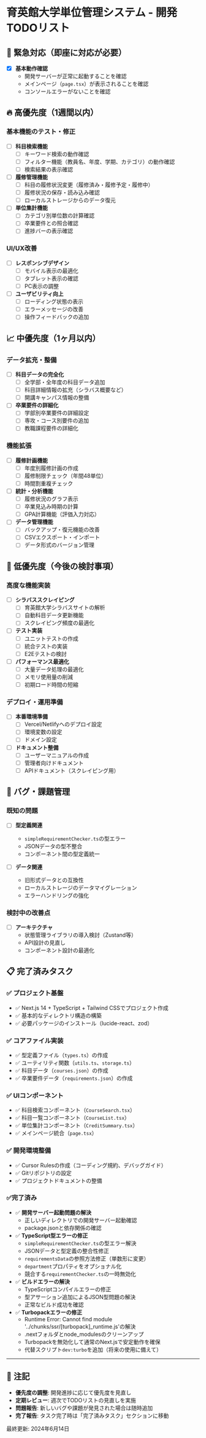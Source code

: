 # 育英館大学単位管理システム - 開発TODOリスト

## 🚨 緊急対応（即座に対応が必要）

- [x] **基本動作確認**
  - 開発サーバーが正常に起動することを確認
  - メインページ（`page.tsx`）が表示されることを確認
  - コンソールエラーがないことを確認

## 🔥 高優先度（1週間以内）

### 基本機能のテスト・修正
- [ ] **科目検索機能**
  - [ ] キーワード検索の動作確認
  - [ ] フィルター機能（教員名、年度、学期、カテゴリ）の動作確認
  - [ ] 検索結果の表示確認

- [ ] **履修管理機能**
  - [ ] 科目の履修状況変更（履修済み・履修予定・履修中）
  - [ ] 履修状況の保存・読み込み確認
  - [ ] ローカルストレージからのデータ復元

- [ ] **単位集計機能**
  - [ ] カテゴリ別単位数の計算確認
  - [ ] 卒業要件との照合確認
  - [ ] 進捗バーの表示確認

### UI/UX改善
- [ ] **レスポンシブデザイン**
  - [ ] モバイル表示の最適化
  - [ ] タブレット表示の確認
  - [ ] PC表示の調整

- [ ] **ユーザビリティ向上**
  - [ ] ローディング状態の表示
  - [ ] エラーメッセージの改善
  - [ ] 操作フィードバックの追加

## 📈 中優先度（1ヶ月以内）

### データ拡充・整備
- [ ] **科目データの完全化**
  - [ ] 全学部・全年度の科目データ追加
  - [ ] 科目詳細情報の拡充（シラバス概要など）
  - [ ] 開講キャンパス情報の整備

- [ ] **卒業要件の詳細化**
  - [ ] 学部別卒業要件の詳細設定
  - [ ] 専攻・コース別要件の追加
  - [ ] 教職課程要件の詳細化

### 機能拡張
- [ ] **履修計画機能**
  - [ ] 年度別履修計画の作成
  - [ ] 履修制限チェック（年間48単位）
  - [ ] 時間割重複チェック

- [ ] **統計・分析機能**
  - [ ] 履修状況のグラフ表示
  - [ ] 卒業見込み時期の計算
  - [ ] GPA計算機能（評価入力対応）

- [ ] **データ管理機能**
  - [ ] バックアップ・復元機能の改善
  - [ ] CSVエクスポート・インポート
  - [ ] データ形式のバージョン管理

## 🔧 低優先度（今後の検討事項）

### 高度な機能実装
- [ ] **シラバススクレイピング**
  - [ ] 育英館大学シラバスサイトの解析
  - [ ] 自動科目データ更新機能
  - [ ] スクレイピング頻度の最適化

- [ ] **テスト実装**
  - [ ] ユニットテストの作成
  - [ ] 統合テストの実装
  - [ ] E2Eテストの検討

- [ ] **パフォーマンス最適化**
  - [ ] 大量データ処理の最適化
  - [ ] メモリ使用量の削減
  - [ ] 初期ロード時間の短縮

### デプロイ・運用準備
- [ ] **本番環境準備**
  - [ ] Vercel/Netlifyへのデプロイ設定
  - [ ] 環境変数の設定
  - [ ] ドメイン設定

- [ ] **ドキュメント整備**
  - [ ] ユーザーマニュアルの作成
  - [ ] 管理者向けドキュメント
  - [ ] APIドキュメント（スクレイピング用）

## 🐛 バグ・課題管理

### 既知の問題
- [ ] **型定義関連**
  - `simpleRequirementChecker.ts`の型エラー
  - JSONデータの型不整合
  - コンポーネント間の型定義統一

- [ ] **データ関連**
  - 旧形式データとの互換性
  - ローカルストレージのデータマイグレーション
  - エラーハンドリングの強化

### 検討中の改善点
- [ ] **アーキテクチャ**
  - 状態管理ライブラリの導入検討（Zustand等）
  - API設計の見直し
  - コンポーネント設計の最適化

## 📋 完了済みタスク

### ✅ プロジェクト基盤
- ✅ Next.js 14 + TypeScript + Tailwind CSSでプロジェクト作成
- ✅ 基本的なディレクトリ構造の構築
- ✅ 必要パッケージのインストール（lucide-react、zod）

### ✅ コアファイル実装
- ✅ 型定義ファイル（`types.ts`）の作成
- ✅ ユーティリティ関数（`utils.ts`、`storage.ts`）
- ✅ 科目データ（`courses.json`）の作成
- ✅ 卒業要件データ（`requirements.json`）の作成

### ✅ UIコンポーネント
- ✅ 科目検索コンポーネント（`CourseSearch.tsx`）
- ✅ 科目一覧コンポーネント（`CourseList.tsx`）
- ✅ 単位集計コンポーネント（`CreditSummary.tsx`）
- ✅ メインページ統合（`page.tsx`）

### ✅ 開発環境整備
- ✅ Cursor Rulesの作成（コーディング規約、デバッグガイド）
- ✅ Gitリポジトリの設定
- ✅ プロジェクトドキュメントの整備

### ✅完了済み
- ✅ **開発サーバー起動問題の解決**
  - 正しいディレクトリでの開発サーバー起動確認
  - package.jsonと依存関係の確認
- ✅ **TypeScript型エラーの修正**
  - `simpleRequirementChecker.ts`の型エラー解決
  - JSONデータと型定義の整合性修正
  - `requirementsData`の参照方法修正（単数形に変更）
  - `department`プロパティをオプショナル化
  - 競合する`requirementChecker.ts`の一時無効化
- ✅ **ビルドエラーの解決**
  - TypeScriptコンパイルエラーの修正
  - 型アサーション追加によるJSON型問題の解決
  - 正常なビルド成功を確認
- ✅ **Turbopackエラーの修正**
  - Runtime Error: Cannot find module '../chunks/ssr/[turbopack]_runtime.js'の解決
  - .nextフォルダとnode_modulesのクリーンアップ
  - Turbopackを無効化して通常のNext.jsで安定動作を確保
  - 代替スクリプト`dev:turbo`を追加（将来の使用に備えて）

---

## 📝 注記

- **優先度の調整**: 開発進捗に応じて優先度を見直し
- **定期レビュー**: 週次でTODOリストの見直しを実施
- **問題報告**: 新しいバグや課題が発見された場合は随時追加
- **完了報告**: タスク完了時は「完了済みタスク」セクションに移動

最終更新: 2024年6月14日 